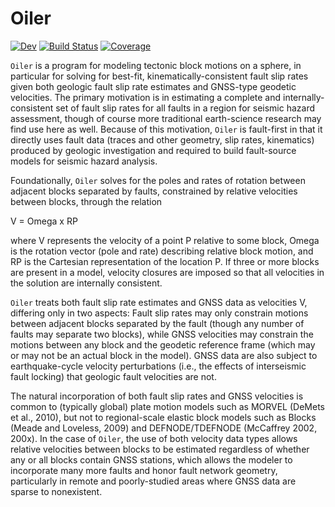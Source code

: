 # Oiler

[![Dev](https://img.shields.io/badge/docs-dev-blue.svg)](https://cossatot.gitlab.io/Oiler.jl/dev)
[![Build Status](https://gitlab.com/cossatot/Oiler.jl/badges/master/build.svg)](https://gitlab.com/cossatot/Oiler.jl/pipelines)
[![Coverage](https://gitlab.com/cossatot/Oiler.jl/badges/master/coverage.svg)](https://gitlab.com/cossatot/Oiler.jl/commits/master)


`Oiler` is a program for modeling tectonic block motions on a sphere, in
particular for solving for best-fit, kinematically-consistent fault slip
rates given both geologic fault slip rate estimates and GNSS-type geodetic
velocities. The primary motivation is in estimating a complete and internally-
consistent set of fault slip rates for all faults in a region for seismic
hazard assessment, though of course more traditional earth-science research
may find use here as well. Because of this motivation, `Oiler` is fault-first
in that it directly uses fault data (traces and other geometry, slip rates, kinematics)
produced by geologic investigation and required to build fault-source models
for seismic hazard analysis.

Foundationally, `Oiler` solves for the poles and rates of rotation between
adjacent blocks separated by faults, constrained by relative velocities
between blocks, through the relation

V = Omega x RP

where V represents the velocity of a point P relative to some block, Omega is
the rotation vector (pole and rate) describing relative block motion, and RP
is the Cartesian representation of the location P.  If three or more blocks
are present in a model, velocity closures are imposed so that all velocities
in the solution are internally consistent.

`Oiler` treats both fault slip rate estimates and GNSS data as velocities V,
differing only in two aspects: Fault slip rates may only constrain motions
between adjacent blocks separated by the fault (though any number of faults may
separate two blocks), while GNSS velocities may constrain the motions between
any block and the geodetic reference frame (which may or may not be an actual
block in the model). GNSS data are also subject to earthquake-cycle velocity
perturbations (i.e., the effects of interseismic fault locking) that geologic
fault velocities are not.

The natural incorporation of both fault slip rates and GNSS velocities is common
to (typically global) plate motion models such as MORVEL (DeMets et al., 2010),
but not to regional-scale elastic block models such as Blocks (Meade and
Loveless, 2009) and DEFNODE/TDEFNODE (McCaffrey 2002, 200x). In the case of
`Oiler`, the use of both velocity data types allows relative velocities between
blocks to be estimated regardless of whether any or all blocks contain GNSS
stations, which allows the modeler to incorporate many more faults and honor
fault network geometry, particularly in remote and poorly-studied areas where
GNSS data are sparse to nonexistent.